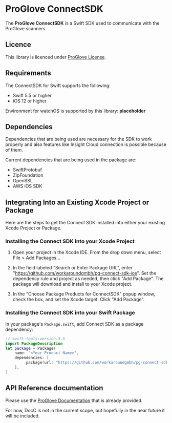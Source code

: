 # ProGlove ConnectSDK

The **ProGlove ConnectSDK** is a Swift SDK used to communicate with the ProGlove scanners.

## Licence

This library is licenced under [ProGlove License](/LICENSE).

## Requirements

The ConnectSDK for Swift supports the following:
- Swift 5.5 or higher
- iOS 12 or higher

Environment for watchOS is supported by this library:
**placeholder**

## Dependencies

Dependencies that are being used are necessary for the SDK to work properly and also features like Insight Cloud connection is possible because of them.

Current dependencies that are being used in the package are:
- SwiftProtobuf
- ZipFoundation
- OpenSSL
- AWS iOS SDK

## Integrating Into an Existing Xcode Project or Package

Here are the steps to get the Connect SDK installed into either your existing Xcode Project or Package.
### Installing the Connect SDK into your Xcode Project

1. Open your project in the Xcode IDE.  From the drop down menu, select File > Add Packages...

2. In the field labeled "Search or Enter Package URL", enter "https://github.com/workaroundgmbh/pg-connect-sdk-ios".  Set the
dependency rule and project as needed, then click "Add Package". The package will download and install to your Xcode
project.

1. In the "Choose Package Products for ConnectSDK" popup window, check the box, and set the Xcode target.  Click "Add Package".

### Installing the Connect SDK into your Swift Package

In your package's `Package.swift`, add Connect SDK as a package dependency:
```swift
// swift-tools-version:5.5
import PackageDescription
let package = Package(
    name: "<Your Product Name>",
    dependencies: [
		.package(url: "https://github.com/workaroundgmbh/pg-connect-sdk-ios", .upToNextMajor(from: "1.8.0"))
    ],
)
```
## API Reference documentation

Please use the [ProGlove Documentation](https://docs.proglove.com/en/insight-mobile--ios-.html) that is already provided.

For now, DocC is not in the current scope, but hopefully in the near future it will be included.
